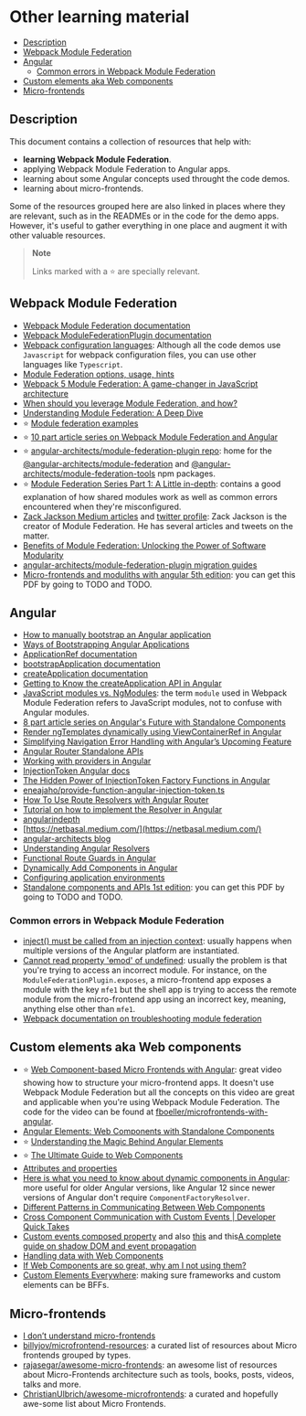 # Other learning material

- [Description](#description)
- [Webpack Module Federation](#webpack-module-federation)
- [Angular](#angular)
  - [Common errors in Webpack Module Federation](#common-errors-in-webpack-module-federation)
- [Custom elements aka Web components](#custom-elements-aka-web-components)
- [Micro-frontends](#micro-frontends)

## Description 

This document contains a collection of resources that help with:

- **learning Webpack Module Federation**.
- applying Webpack Module Federation to Angular apps.
- learning about some Angular concepts used throught the code demos.
- learning about micro-frontends.

Some of the resources grouped here are also linked in places where they are relevant, such as in the READMEs or in the code for the demo apps. However, it's useful to gather everything in one place and augment it with other valuable resources.

> **Note**
>
> Links marked with a :star: are specially relevant.

## Webpack Module Federation

- [Webpack Module Federation documentation](https://webpack.js.org/concepts/module-federation/)
- [Webpack ModuleFederationPlugin documentation](https://webpack.js.org/plugins/module-federation-plugin/)
- [Webpack configuration languages](https://webpack.js.org/configuration/configuration-languages/): Although all the code demos use `Javascript` for webpack configuration files, you can use other languages like `Typescript`.
- [Module Federation options, usage, hints](https://gist.github.com/zfeher/201f55c057553078fe5b0aac1dad6969)
- [Webpack 5 Module Federation: A game-changer in JavaScript architecture](https://medium.com/swlh/webpack-5-module-federation-a-game-changer-to-javascript-architecture-bcdd30e02669)
- [When should you leverage Module Federation, and how?](https://scriptedalchemy.medium.com/when-should-you-leverage-module-federation-and-how-2998b132c840)
- [Understanding Module Federation: A Deep Dive](https://scriptedalchemy.medium.com/understanding-webpack-module-federation-a-deep-dive-efe5c55bf366)
- :star: [Module federation examples](https://github.com/module-federation/module-federation-examples)
- :star: [10 part article series on Webpack Module Federation and Angular](https://www.angulararchitects.io/en/blog/the-microfrontend-revolution-module-federation-in-webpack-5/)
- :star: [angular-architects/module-federation-plugin repo](https://github.com/angular-architects/module-federation-plugin): home for the [@angular-architects/module-federation](https://www.npmjs.com/package/@angular-architects/module-federation) and [@angular-architects/module-federation-tools](https://www.npmjs.com/package/@angular-architects/module-federation-tools) npm packages.   
- :star: [Module Federation Series Part 1: A Little in-depth](https://vugar-005.medium.com/module-federation-series-part-1-a-little-in-depth-258f331bc11e): contains a good explanation of how shared modules work as well as common errors encountered when they're misconfigured.
- [Zack Jackson Medium articles](https://scriptedalchemy.medium.com/) and [twitter profile](https://twitter.com/ScriptedAlchemy): Zack Jackson is the creator of Module Federation. He has several articles and tweets on the matter.
- [Benefits of Module Federation: Unlocking the Power of Software Modularity](https://blog.bitsrc.io/discover-the-benefits-of-module-federation-unlocking-the-power-of-software-modularity-8b1ef62c8c2c)
- [angular-architects/module-federation-plugin migration guides](https://github.com/angular-architects/module-federation-plugin/blob/main/migration-guide.md)
- [Micro-frontends and moduliths with angular 5th edition](/docs/micro-frontends-and-moduliths-with-angular-5th-edition.pdf): you can get this PDF by going to TODO and TODO.

## Angular

- [How to manually bootstrap an Angular application](https://medium.com/angular-in-depth/how-to-manually-bootstrap-an-angular-application-9a36ccf86429)
- [Ways of Bootstrapping Angular Applications](https://medium.com/learnwithrahul/ways-of-bootstrapping-angular-applications-d379f594f604)
- [ApplicationRef documentation](https://angular.io/api/core/ApplicationRef#bootstrap)
- [bootstrapApplication documentation](https://angular.io/api/platform-browser/bootstrapApplication)
- [createApplication documentation](https://angular.io/api/platform-browser/createApplication)
- [Getting to Know the createApplication API in Angular](https://netbasal.com/getting-to-know-the-createapplication-api-in-angular-f1c0a2685047)
- [JavaScript modules vs. NgModules](https://angular.io/guide/ngmodule-vs-jsmodule): the term `module` used in Webpack Module Federation refers to JavaScript modules, not to confuse with Angular modules.
- [8 part article series on Angular's Future with Standalone Components](https://www.angulararchitects.io/en/blog/angulars-future-without-ngmodules-lightweight-solutions-on-top-of-standalone-components/)
- [Render ngTemplates dynamically using ViewContainerRef in Angular](https://dev.to/railsstudent/render-ngtemplates-dynamically-using-viewcontainerref-in-angular-17lp)
- [Simplifying Navigation Error Handling with Angular’s Upcoming Feature](https://medium.com/@artur.fedotiew/%EF%B8%8F-simplifying-navigation-error-handling-with-angulars-upcoming-feature-%EF%B8%8F-b55ee04d246a)
- [Angular Router Standalone APIs](https://angularexperts.io/blog/angular-router-standalone-apis)
- [Working with providers in Angular](https://sergeygultyayev.medium.com/working-with-providers-in-angular-eeb493151446)
- [InjectionToken Angular docs](https://angular.io/api/core/InjectionToken)  
- [The Hidden Power of InjectionToken Factory Functions in Angular](https://netbasal.com/the-hidden-power-of-injectiontoken-factory-functions-in-angular-d42d5575859b)
- [eneajaho/provide-function-angular-injection-token.ts](https://gist.github.com/eneajaho/28c4ef1d75bf1d8733cec23e54068c0a)
- [How To Use Route Resolvers with Angular Router](https://www.digitalocean.com/community/tutorials/angular-route-resolvers)
- [Tutorial on how to implement the Resolver in Angular](https://medium.com/@sandakova.varvara/https-indepth-dev-tutorials-angular-indepth-guide-how-to-implement-resolver-in-angular-13b8005e93b9#:~:text=Resolver%20is%20just%20a%20simple,per%20route%20as%20you%20want.)
- [angularindepth](https://angularindepth.com/)
- [https://netbasal.medium.com/](https://netbasal.medium.com/)
- [angular-architects blog](https://www.angulararchitects.io/en/blog/)
- [Understanding Angular Resolvers](https://itnext.io/understanding-angular-resolvers-b49f6c227278)
- [Functional Route Guards in Angular](https://medium.com/ngconf/functional-route-guards-in-angular-8829f0e4ca5c)
- [Dynamically Add Components in Angular](https://davembush.medium.com/dynamically-add-components-in-angular-7dc62b2a58d3)
- [Configuring application environments](https://angular.io/guide/build#configuring-application-environments)
- [Standalone components and APIs 1st edition](/docs/standalone-components-and-APIs-1st-edition.pdf): you can get this PDF by going to TODO and TODO.

### Common errors in Webpack Module Federation

- [inject() must be called from an injection context](https://stackoverflow.com/questions/65004891/inject-must-be-called-from-an-injection-context-when-importing-angular-app-u): usually happens when multiple versions of the Angular platform are instantiated.
- [Cannot read property 'ɵmod' of undefined](https://stackoverflow.com/questions/66586956/getting-cannot-read-property-%C9%B5mod-of-undefined-when-importing-custom-module): usually the problem is that you're trying to access an incorrect module. For instance, on the `ModuleFederationPlugin.exposes`, a micro-frontend app exposes a module with the key `mfe1` but the shell app is trying to access the remote module from the micro-frontend app using an incorrect key, meaning, anything else other than `mfe1`.
- [Webpack documentation on troubleshooting module federation](https://webpack.js.org/concepts/module-federation/#troubleshooting)

## Custom elements aka Web components 

- :star: [Web Component-based Micro Frontends with Angular](https://www.youtube.com/watch?v=ee17YczpCpU): great video showing how to structure your micro-frontend apps. It doesn't use Webpack Module Federation but all the concepts on this video are great and applicable when you're using Webpack Module Federation. The code for the video can be found at [fboeller/microfrontends-with-angular](https://github.com/fboeller/microfrontends-with-angular).
- [Angular Elements: Web Components with Standalone Components](https://www.angulararchitects.io/en/blog/angular-elements-web-components-with-standalone-components/)
- :star: [Understanding the Magic Behind Angular Elements](https://netbasal.com/understanding-the-magic-behind-angular-elements-8e6804f32e9f)
- :star: [The Ultimate Guide to Web Components](https://ultimatecourses.com/blog/the-ultimate-guide-to-web-components)
- [Attributes and properties](https://javascript.info/dom-attributes-and-properties)
- [Here is what you need to know about dynamic components in Angular](https://angularindepth.com/posts/1054/here-is-what-you-need-to-know-about-dynamic-components-in-angular): more useful for older Angular versions, like Angular 12 since newer versions of Angular don't require `ComponentFactoryResolver`.
- [Different Patterns in Communicating Between Web Components](https://blog.bitsrc.io/different-patterns-in-communicating-between-web-components-7ac52771aeb8)
- [Cross Component Communication with Custom Events | Developer Quick Takes](https://www.youtube.com/watch?v=hIv22aTl3-g)
- [Custom events composed property](https://stackoverflow.com/questions/43061417/how-to-listen-for-custom-events-defined-web-component) and also [this](https://stackoverflow.com/questions/65349728/webcomponents-communicating-by-custom-events-cannot-send-data) and this[A complete guide on shadow DOM and event propagation](https://pm.dartus.fr/blog/a-complete-guide-on-shadow-dom-and-event-propagation/)
- [Handling data with Web Components](https://itnext.io/handling-data-with-web-components-9e7e4a452e6e)
- [If Web Components are so great, why am I not using them?](https://daverupert.com/2023/07/why-not-webcomponents/)
- [Custom Elements Everywhere](https://custom-elements-everywhere.com/): making sure frameworks and custom elements can be BFFs.

## Micro-frontends

- [I don’t understand micro-frontends](https://lucamezzalira.medium.com/i-dont-understand-micro-frontends-88f7304799a9#:~:text=Too%20often%20I%20saw%20people,been%20the%20best%20(or%20only))
- [billyjov/microfrontend-resources](https://github.com/billyjov/microfrontend-resources): a curated list of resources about Micro frontends grouped by types.
- [rajasegar/awesome-micro-frontends](https://github.com/rajasegar/awesome-micro-frontends): an awesome list of resources about Micro-Frontends architecture such as tools, books, posts, videos, talks and more.
- [ChristianUlbrich/awesome-microfrontends](https://github.com/ChristianUlbrich/awesome-microfrontends): a curated and hopefully awe-some list about Micro Frontends.
